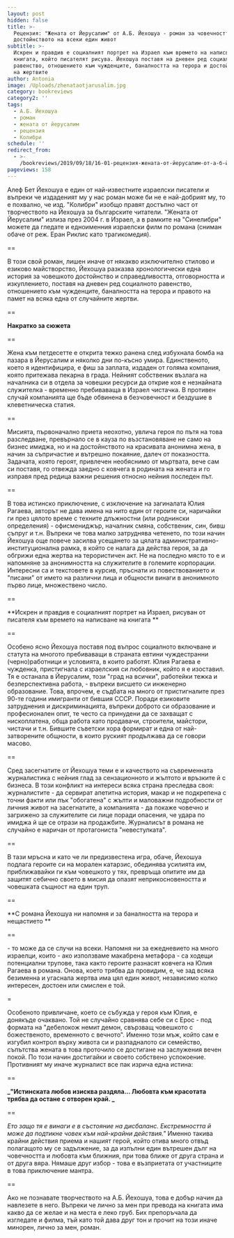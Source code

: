 ```yaml
---
layout: post
hidden: false
title: >-
  Рецензия: "Жената от Йерусалим" от А.Б. Йехошуа - роман за човечността и за
  достойнството на всеки един живот
subtitle: >-
  Искрен и правдив е социалният портрет на Израел към времето на написване на
  книгата, който писателят рисува. Йехошуа поставя на дневен ред социалното
  равенство, отношението към чужденците, баналността на терора и достойнството
  на жертвите
author: Antonia
image: /Uploads/zhenataotjarusalim.jpg
category: bookreviews
category2: ''
tags:
  - А.Б. Йехошуа
  - роман
  - жената от йерусалим
  - рецензия
  - Колибри
schedule: ''
redirect_from:
  - >-
    /bookreviews/2019/09/18/16-01-рецензия-жената-от-йерусалим-от-а-б-йехошуа-роман-за-човечността-и-за-достойнството-на-всеки-един-живот
pageviews: 158
---
```

Алеф Бет Йехошуа е един от най-известните израелски писатели и въпреки че издаденият му у нас роман може би не е най-добрият му, то е похвално, че изд. "Колибри" изобщо правят достъпно част от творчеството на Йехошуа за българските читатели. "Жената от Йерусалим" излиза през 2004 г. в Израел, а в рамките на "Синелибри" можете да гледате и едноименния израелски филм по романа (сниман обаче от реж. Еран Риклис като трагикомедия). 

\==

В този свой роман, лишен иначе от някакво изключително стилово и езиково майстворство, Йехошуа разказва хронологически една история за човешкото достойнство и справедливостта, отговорността и изкуплението, поставя на дневен ред социалното равенство, отношението към чужденците, баналността на терора и правото на памет на всяка една от случайните жертви.

\==

**Накратко за сюжета**

\==

Жена към петдесетте е открита тежко ранена след избухнала бомба на пазара в Йерусалим и няколко дни по-късно умира. Единственото, което я идентифицира, е фиш за заплата, издаден от голяма компания, която притежава пекарна в града. Нейният собственик възлага на началника си в отдела за човешки ресурси да открие коя е незнайната служителка - временно пребиваваща в Израел чистачка. В противен случай компанията ще бъде обвинена в безчовечност и бездушие в клеветническа статия. 

\==

Мисията, първоначално приета неохотно, увлича героя по пътя на това разследване, превърнало се в кауза по възстановяване не само на бизнес имиджа, но и на достойнството на красивата анонимна жена, в начин за съпричастие и вътрешно покаяние, далеч от показността. Задачата, която героят, привлечен необяснимо от мъртвата, вече сам си поставя, го отвежда заедно с ковчега в родината на жената и го изправя пред редица важни решения относно нейния последен път.

\==

В това истинско приключение, с изключение на загиналата Юлия Рагаева, авторът не дава имена на нито един от героите си, наричайки ги през цялото време с техните длъжностни (или роднински определения) - офисмениджър, началник смяна, собственик, син, бивш съпруг и т.н. Въпреки че това малко затруднява четенето, по този начин Йехошуа още повече засилва усещането за цялата административно-институционална рамка, в който се налага да действа героя, за да обгрижи една жертва на терористичен акт. Не на последно място то е и напомняне за анонимността на служителите в големите корпорации. Интересни са и текстовете в курсив, пръснати из повествованието и "писани" от името на различни лица и общности винаги в анонимното първо лице, множествено число. 

\==

**Искрен и правдив е социалният портрет на Израел, рисуван от писателя към времето на написване на книгата **

\==

Особено ясно Йехошуа поставя под въпрос социалното включване и статута на многото пребиваващи в страната евтини чуждестранни (черно)работници и  условията, в които работят. Юлия Рагаева е чужденка, пристигнала с израелския си любовник, който я е изоставил. Тя е останала в Йерусалим, този "град на всички", работейки тежка и безперспективна работа, - въпреки висшето си инженерно образование. Това, впрочем, е съдбата на много от пристигналите през 90-те години имигранти от бившия СССР. Поради езиковите затруднения и дискриминацията, въпреки доброто си образование и професионален опит, те често са принудени да се захващат с нископлатена, обща работа като продавачи, строители, майстори, чистачи и т.н. Бившите съветски хора формират и една от най-затворените общности, в които руският продължава да се говори масово. 

\==

Сред засегнатите от Йехошуа теми е и качеството на съвременната журналистика с нейния глад за сензационното и жълтото и връзките й с бизнеса. В този конфликт на интереси всяка страна преследва своя: журналистите - да сервират апетитна история, макар и не подкрепена с точни факти или пък "обогатена" с жълти и маловажни подробности от личния живот на засегнатите, а компанията - да покаже човечно и загрижено за служителите си лице поради опасения, че удара по имиджа й ще се отрази на продажбите. Журналисът в романа не случайно е наричан от протагониста "невестулката".

\==

В тази мръсна и като че ли предизвестена игра, обаче, Йехошуа подлага героите си на морален катарзис, обединява усилията им, приближавайки ги към човешкото у тях, превръща опитите им да защитят себично своето в мисия да опазят неприкосновеността и човешката същност на един труп. 

\==

**С романа Йехошуа ни напомня и за баналността на терора и нещастието **

\==

\- то може да се случи на всеки. Напомня ни за ежедневието на много израелци, които - ако използваме макабрена метафора - са ходещи потенциални трупове, така както героите разнасят ковчега на Юлия Рагаева в романа. Онова, което трябва да провидим, е, че зад всяка безименна и угаснала жертва има цял един живот, независимо колко интересен, достоен или смислен е той. 

\=

Особеното привличане, което се събужда у героя към Юлия, е донякъде очаквано. Той не случайно сравнява себе си с Ерос - под формата на "дебелокож немит демон, свързващ човешкото с божественото, временното с вечното". Именно този мъж, който сам е изгубил контрол върху живота си и разпадналото си семейство, съпътства жената в това проточило се достигане на заслужения вечен покой. По този начин достигайки и своето собствено успокоение. Противният му иначе журналист все пак изрича една истина: 

\==

**_"Истинската любов изисква раздяла... Любовта към красотата трябва да остане с отворен край. _**

\==

_Ето защо тя е винаги е в състояние на дисбаланс. Екстремността й може да подтикне човек към най-крайни действия."_ Именно такива крайни действия приема и нашият герой, който отива много отвъд полагащото му се задължение, за да изпълни един вътрешен дълг на човечността и любовта към ближния, при това ближе от друга страна и от друга вяра. Нямаше друг избор - това е възприетата от участниците в това приключение мантра.

\==

Ако не познавате творчеството на А.Б. Йехошуа, това е добър начин да навлезете в него. Въпреки че лично за мен при превода на книгата има какво да се желае и на места е леко груб. Бих препоръчала да изгледате и филма, тъй като той дава друг тон и прочит на този иначе минорен, лично за мен, роман.
